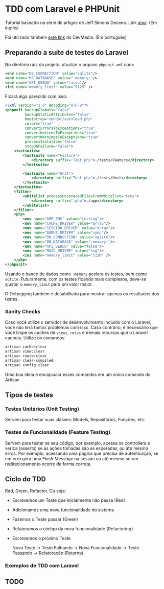# TDD com Laravel e PHPUnit

Tutorial baseado na série de artigos de Jeff Simons Decena. Link [aqui](https://medium.com/@jsdecena/simple-tdd-in-laravel-with-11-steps-c475f8b1b214). (Em inglês)

Foi utilizado também [este link](https://www.devmedia.com.br/test-driven-development-tdd-simples-e-pratico/18533) do DevMedia. (Em português)

## Preparando a suíte de testes do Laravel

No diretório raiz do projeto, atualize o arquivo `phpunit.xml` com:

```xml
<env name="DB_CONNECTION" value="sqlite"/>
<env name="DB_DATABASE" value=":memory:"/>
<env name="API_DEBUG" value="false"/>
<ini name="memory_limit" value="512M" />
```

Ficará algo parecido com isso:

```xml
<?xml version="1.0" encoding="UTF-8"?>
<phpunit backupGlobals="false"
         backupStaticAttributes="false"
         bootstrap="vendor/autoload.php"
         colors="true"
         convertErrorsToExceptions="true"
         convertNoticesToExceptions="true"
         convertWarningsToExceptions="true"
         processIsolation="false"
         stopOnFailure="false">
    <testsuites>
        <testsuite name="Feature">
            <directory suffix="Test.php">./tests/Feature</directory>
        </testsuite>

        <testsuite name="Unit">
            <directory suffix="Test.php">./tests/Unit</directory>
        </testsuite>
    </testsuites>
    <filter>
        <whitelist processUncoveredFilesFromWhitelist="true">
            <directory suffix=".php">./app</directory>
        </whitelist>
    </filter>
    <php>
        <env name="APP_ENV" value="testing"/>
        <env name="CACHE_DRIVER" value="array"/>
        <env name="SESSION_DRIVER" value="array"/>
        <env name="QUEUE_DRIVER" value="sync"/>
        <env name="DB_CONNECTION" value="sqlite"/>
        <env name="DB_DATABASE" value=":memory:"/>
        <env name="API_DEBUG" value="false"/>
        <env name="MAIL_DRIVER" value="log"/>
        <ini name="memory_limit" value="512M" />
    </php>
</phpunit>
```

Usando o banco de dados como `:memory` acelera os testes, bem como `sqlite`. Futuramente, com os testes ficando mais complexos, deve-se ajustar o `memory_limit` para um valor maior.

O Debugging também é desabilitado para mostrar apenas os resultados dos testes.

### Sanity Checks

Caso você utilize o servidor de desenvolvimento incluído com o Laravel, você não terá tantos problemas com isso. Caso contrário, é necessário que você limpe os caches de `views`, `rotas` e demais recursos que o Laravel cacheia. Utilize os comandos:

```bash
artisan cache:clear
artisan view:clear
artisan route:clear
artisan clear-compiled
artisan config:clear
```

Uma boa ideia é encapsular esses comandos em um único comando do Artisan

## Tipos de testes

### Testes Unitários (Unit Testing)

Servem para testar suas classes: Models, Repositórios, Funções, etc.

### Testes de Funcionalidade (Feature Testing)

Servem para testar se seu código, por exemplo, acessa os controllers e verica (asserts) se as ações tomadas são as esperadas, ou até mesmo erros. Por exemplo, acessando uma página que precisa de autenticação, se um erro gera uma _Flash Message_ na sessão ou até mesmo se um redirecionamento ocorre de forma correta.


## Ciclo do TDD

Red, Green, Refactor. Ou seja:

- Escrevemos um Teste que inicialmente não passa (Red)
- Adicionamos uma nova funcionalidade do sistema
- Fazemos o Teste passar (Green)
- Refatoramos o código da nova funcionalidade (Refactoring)
- Escrevemos o próximo Teste


    Novo Teste -> Teste Falhando -> Nova Funcionalidade -> Teste Passando -> Refatoração (Retorna)


### Exemplos de TDD com Laravel

## TODO
